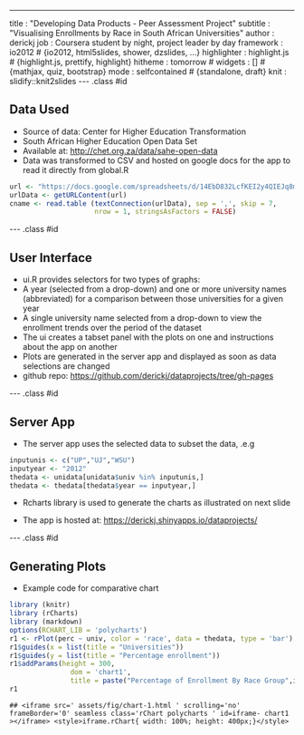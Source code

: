 ---
title       : "Developing Data Products - Peer Assessment Project"
subtitle    : "Visualising Enrollments by Race in South African Universities"
author      : derickj
job         : Coursera student by night, project leader by day
framework   : io2012        # {io2012, html5slides, shower, dzslides, ...}
highlighter : highlight.js  # {highlight.js, prettify, highlight}
hitheme     : tomorrow      # 
widgets     : []            # {mathjax, quiz, bootstrap}
mode        : selfcontained # {standalone, draft}
knit        : slidify::knit2slides
--- .class #id 

## Data Used



- Source of data:  Center for Higher Education Transformation
- South African Higher Education Open Data Set
- Available at: http://chet.org.za/data/sahe-open-data
- Data was transformed to CSV and hosted on google docs for the app to read it directly from global.R

```r
url <- "https://docs.google.com/spreadsheets/d/14EbD832LcfKEI2y4QIEJq8mvmkiVtFWNNPF3AEJap0Q/pub?output=csv"
urlData <- getURLContent(url)
cname <- read.table (textConnection(urlData), sep = ',', skip = 7, 
                     nrow = 1, stringsAsFactors = FALSE)
```


--- .class #id 

## User Interface

- ui.R provides selectors for two types of graphs:
- A year (selected from a drop-down) and one or more university names (abbreviated) for a comparison between those universities for a given year
- A single university name selected from a drop-down to view the enrollment trends over the period of the dataset
- The ui creates a tabset panel with the plots on one and instructions about the app on another 
- Plots are generated in the server app and displayed as soon as data selections are changed
- github repo: https://github.com/derickj/dataprojects/tree/gh-pages

--- .class #id 

## Server App

- The server app uses the selected data to subset the data, .e.g

```r
inputunis <- c("UP","UJ","WSU")
inputyear <- "2012"
thedata <- unidata[unidata$univ %in% inputunis,]
thedata <- thedata[thedata$year == inputyear,]
```
- Rcharts  library is used to generate the charts as illustrated on next slide

- The app is hosted at: https://derickj.shinyapps.io/dataprojects/

--- .class #id 

## Generating Plots

- Example code for comparative chart

```r
library (knitr)
library (rCharts)
library (markdown)
options(RCHART_LIB = 'polycharts')
r1 <- rPlot(perc ~ univ, color = 'race', data = thedata, type = 'bar')
r1$guides(x = list(title = "Universities"))
r1$guides(y = list(title = "Percentage enrollment"))
r1$addParams(height = 300, 
               dom = 'chart1', 
               title = paste("Percentage of Enrollment By Race Group",inputyear))
r1
```

```
## <iframe src=' assets/fig/chart-1.html ' scrolling='no' frameBorder='0' seamless class='rChart polycharts ' id=iframe- chart1 ></iframe> <style>iframe.rChart{ width: 100%; height: 400px;}</style>
```
